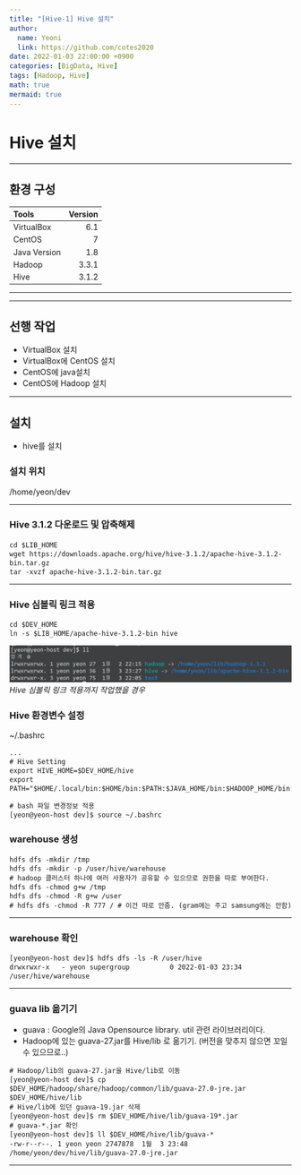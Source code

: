 ```yaml
---
title: "[Hive-1] Hive 설치"
author:
  name: Yeoni
  link: https://github.com/cotes2020
date: 2022-01-03 22:00:00 +0900
categories: [BigData, Hive]
tags: [Hadoop, Hive]
math: true
mermaid: true
---
```



# Hive 설치

---
## 환경 구성

| Tools                        | Version          |
|:-----------------------------|-----------------:|
| VirtualBox                   | 6.1              |
| CentOS                       | 7                |
| Java Version                 | 1.8              |
| Hadoop                       | 3.3.1            |
| Hive                         | 3.1.2            |

---

---
## 선행 작업

- VirtualBox 설치
- VirtualBox에 CentOS 설치
- CentOS에 java설치
- CentOS에 Hadoop 설치

---
## 설치

- hive를 설치

### 설치 위치
/home/yeon/dev

---
### Hive 3.1.2 다운로드 및 압축해제
```console
cd $LIB_HOME
wget https://downloads.apache.org/hive/hive-3.1.2/apache-hive-3.1.2-bin.tar.gz
tar -xvzf apache-hive-3.1.2-bin.tar.gz
```
---
### Hive 심볼릭 링크 적용
```console
cd $DEV_HOME
ln -s $LIB_HOME/apache-hive-3.1.2-bin hive
```
![Desktop View](/assets/img/contents/BigData/Hive/hive-setting/symbolic1.png)
_Hive 심볼릭 링크 적용까지 작업했을 경우_

### Hive 환경변수 설정

~/.bashrc
```shell
...
# Hive Setting
export HIVE_HOME=$DEV_HOME/hive
export PATH="$HOME/.local/bin:$HOME/bin:$PATH:$JAVA_HOME/bin:$HADOOP_HOME/bin:$HADOOP_HOME/sbin:$HIVE_HOME/bin"
```

```console
# bash 파일 변경정보 적용
[yeon@yeon-host dev]$ source ~/.bashrc
```

### warehouse 생성
```console
hdfs dfs -mkdir /tmp
hdfs dfs -mkdir -p /user/hive/warehouse
# hadoop 클러스터 하나에 여러 사용자가 공유할 수 있으므로 권한을 따로 부여한다.
hdfs dfs -chmod g+w /tmp
hdfs dfs -chmod -R g+w /user
# hdfs dfs -chmod -R 777 / # 이건 따로 안줌. (gram에는 주고 samsung에는 안함)
```
---

### warehouse 확인
```console
[yeon@yeon-host dev]$ hdfs dfs -ls -R /user/hive
drwxrwxr-x   - yeon supergroup          0 2022-01-03 23:34 /user/hive/warehouse
```
---
### guava lib 옮기기
- guava : Google의 Java Opensource library. util 관련 라이브러리이다.
- Hadoop에 있는 guava-27.jar를 Hive/lib 로 옮기기. (버전을 맞추지 않으면 꼬일 수 있으므로..)

```console
# Hadoop/lib의 guava-27.jar을 Hive/lib로 이동
[yeon@yeon-host dev]$ cp $DEV_HOME/hadoop/share/hadoop/common/lib/guava-27.0-jre.jar $DEV_HOME/hive/lib
# Hive/lib에 있던 guava-19.jar 삭제
[yeon@yeon-host dev]$ rm $DEV_HOME/hive/lib/guava-19*.jar
# guava-*.jar 확인
[yeon@yeon-host dev]$ ll $DEV_HOME/hive/lib/guava-*
-rw-r--r--. 1 yeon yeon 2747878  1월  3 23:48 /home/yeon/dev/hive/lib/guava-27.0-jre.jar
```
---
